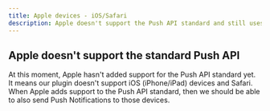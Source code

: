 ```yaml
---
title: Apple devices - iOS/Safari
description: Apple doesn't support the Push API standard and still uses his own closed and proprietary Push service 
---
```


## Apple doesn't support the standard Push API

At this moment, Apple hasn't added support for the Push API standard yet. It means
our plugin doesn't support iOS (iPhone/iPad) devices and Safari. When Apple adds support to the 
Push API standard, then we should be able to also send Push Notifications to those devices. 
